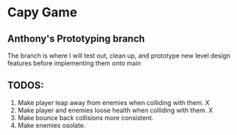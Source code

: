 # Capy Game

## Anthony's Prototyping branch

The branch is where I will test out, clean up, and prototype new level design features before implementing them onto main

## TODOS:

1. Make player leap away from enemies when colliding with them. X
2. Make player and enemies loose health when colliding with them. X
3. Make bounce back collisions more consistent.
4. Make enemies osolate.
